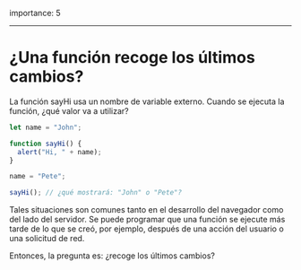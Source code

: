 importance: 5

---

# ¿Una función recoge los últimos cambios?

La función sayHi usa un nombre de variable externo. Cuando se ejecuta la función, ¿qué valor va a utilizar?

```js
let name = "John";

function sayHi() {
  alert("Hi, " + name);
}

name = "Pete";

sayHi(); // ¿qué mostrará: "John" o "Pete"?

```
Tales situaciones son comunes tanto en el desarrollo del navegador como del lado del servidor. Se puede programar que una función se ejecute más tarde de lo que se creó, por ejemplo, después de una acción del usuario o una solicitud de red.

Entonces, la pregunta es: ¿recoge los últimos cambios?
